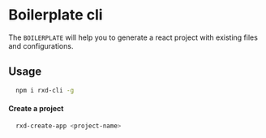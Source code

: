 # Boilerplate cli

The `BOILERPLATE` will help you to generate a react project with existing files and configurations.

## Usage

```bash
  npm i rxd-cli -g
```

#### Create a project

```bash
  rxd-create-app <project-name> 
```
